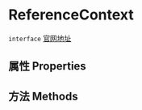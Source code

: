 # ReferenceContext
`interface` [官网地址](https://microsoft.github.io/monaco-editor/docs.html#interfaces/languages.ReferenceContext.html)
## 属性 Properties
## 方法 Methods

